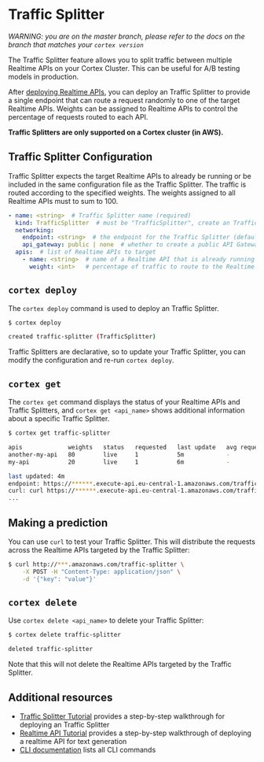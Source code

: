 # Traffic Splitter

_WARNING: you are on the master branch, please refer to the docs on the branch that matches your `cortex version`_

The Traffic Splitter feature allows you to split traffic between multiple Realtime APIs on your Cortex Cluster. This can be useful for A/B testing models in production.

After [deploying Realtime APIs](deployment.md), you can deploy an Traffic Splitter to provide a single endpoint that can route a request randomly to one of the target Realtime APIs. Weights can be assigned to Realtime APIs to control the percentage of requests routed to each API.

**Traffic Splitters are only supported on a Cortex cluster (in AWS).**

## Traffic Splitter Configuration

Traffic Splitter expects the target Realtime APIs to already be running or be included in the same configuration file as the Traffic Splitter. The traffic is routed according to the specified weights. The weights assigned to all Realtime APIs must to sum to 100.

```yaml
- name: <string>  # Traffic Splitter name (required)
  kind: TrafficSplitter  # must be "TrafficSplitter", create an Traffic Splitter which routes traffic to multiple Realtime APIs
  networking:
    endpoint: <string>  # the endpoint for the Traffic Splitter (default: <api_name>)
    api_gateway: public | none  # whether to create a public API Gateway endpoint for this API (if not, the load balancer will be accessed directly) (default: public)
  apis:  # list of Realtime APIs to target
    - name: <string>  # name of a Realtime API that is already running or is included in the same configuration file (required)
      weight: <int>   # percentage of traffic to route to the Realtime API (all weights must sum to 100) (required)
```

## `cortex deploy`

The `cortex deploy` command is used to deploy an Traffic Splitter.

```bash
$ cortex deploy

created traffic-splitter (TrafficSplitter)
```

Traffic Splitters are declarative, so to update your Traffic Splitter, you can modify the configuration and re-run `cortex deploy`.

## `cortex get`

The `cortex get` command displays the status of your Realtime APIs and Traffic Splitters, and `cortex get <api_name>` shows additional information about a specific Traffic Splitter.

```bash
$ cortex get traffic-splitter

apis             weights   status   requested   last update   avg request   2XX   5XX
another-my-api   80        live     1           5m            -             -     -
my-api           20        live     1           6m            -             -     -

last updated: 4m
endpoint: https://******.execute-api.eu-central-1.amazonaws.com/traffic-splitter
curl: curl https://******.execute-api.eu-central-1.amazonaws.com/traffic-splitter -X POST -H "Content-Type: application/json" -d @sample.json
...
```

## Making a prediction

You can use `curl` to test your Traffic Splitter. This will distribute the requests across the Realtime APIs targeted by the Traffic Splitter:

```bash
$ curl http://***.amazonaws.com/traffic-splitter \
    -X POST -H "Content-Type: application/json" \
    -d '{"key": "value"}'
```

## `cortex delete`

Use `cortex delete <api_name>` to delete your Traffic Splitter:

```bash
$ cortex delete traffic-splitter

deleted traffic-splitter
```

Note that this will not delete the Realtime APIs targeted by the Traffic Splitter.

## Additional resources

<!-- CORTEX_VERSION_MINOR -->
* [Traffic Splitter Tutorial](../../../examples/traffic-splitter/README.md) provides a step-by-step walkthrough for deploying an Traffic Splitter
* [Realtime API Tutorial](../../../examples/pytorch/text-generator/README.md) provides a step-by-step walkthrough of deploying a realtime API for text generation
* [CLI documentation](../../miscellaneous/cli.md) lists all CLI commands
